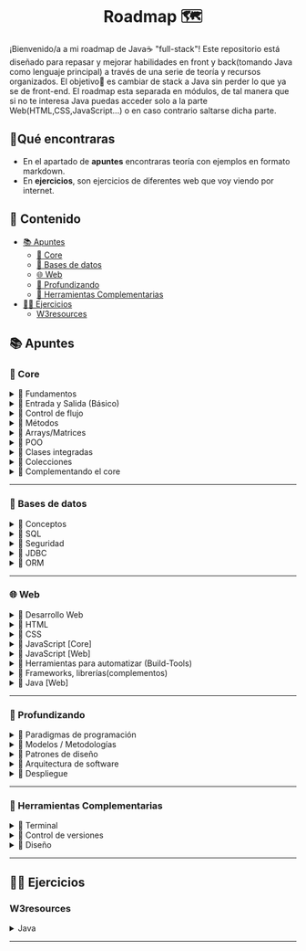 <h1 align='center'>Roadmap 🗺️</h1>

¡Bienvenido/a a mi roadmap de Java☕ "full-stack"!
Este repositorio está diseñado para repasar y mejorar habilidades en front y back(tomando Java como lenguaje principal) a través de una serie de teoría y recursos organizados.
El objetivo🎯 es cambiar de stack a Java sin perder lo que ya se de front-end. El roadmap esta separada en módulos, de tal manera que si no te interesa Java puedas acceder solo a la parte Web(HTML,CSS,JavaScript...) o en caso contrario saltarse dicha parte.

<h2>🔎Qué encontraras</h3>

- En el apartado de **apuntes** encontraras teoría con ejemplos en formato markdown.
- En **ejercicios**, son ejercicios de diferentes web que voy viendo por internet.

<h2>📑 Contenido</h2>

- [📚 Apuntes](#-apuntes)
  - [🩻 Core](#-core)
  - [💾 Bases de datos](#-bases-de-datos)
  - [🌐 Web](#-web)
  - [🤿 Profundizando](#-profundizando)
  - [🧩 Herramientas Complementarias](#-herramientas-complementarias)
- [🧑‍💻 Ejercicios](#-ejercicios)
  - [W3resources](#w3resources)

## 📚 Apuntes

### 🩻 Core

<!-- Fundamentos -->
<details>
  <summary>📁 Fundamentos</summary>
  <ul>
    <li><a href="https://github.com/unainavarro/roadmap/blob/main/apuntes/core/01-fundamentos/01-introduccion.md">Introducción</a></li>
    <li><a href="https://github.com/unainavarro/roadmap/blob/main/apuntes/core/01-fundamentos/02-instalacion.md">Instalación y configuración</a></li>
    <li><a href="https://github.com/unainavarro/roadmap/blob/main/apuntes/core/01-fundamentos/03-glosario.md">Glosario(básico)</a></li>
    <li><a href="https://github.com/unainavarro/roadmap/blob/main/apuntes/core/01-fundamentos/04-palabras_reservadas.md">Palabras reservadas(básicas)</a></li>
    <li><a href="https://github.com/unainavarro/roadmap/blob/main/apuntes/core/01-fundamentos/05-compilacion_ejecucion.md">Compilación y ejecución</a></li>
    <li><a href="https://github.com/unainavarro/roadmap/blob/main/apuntes/core/01-fundamentos/06-biblioteca_principal.md">Biblioteca principal</a></li>
    <li><a href="https://github.com/unainavarro/roadmap/blob/main/apuntes/core/01-fundamentos/07-convencion_de_nombres.md">Convención de nombres</a></li>
    <li><a href="https://github.com/unainavarro/roadmap/blob/main/apuntes/core/01-fundamentos/08-entrada_principal.md">Entrada principal</a></li>
    <li><a href="https://github.com/unainavarro/roadmap/blob/main/apuntes/core/01-fundamentos/09-variables.md">Variables</a></li>
    <li><a href="https://github.com/unainavarro/roadmap/blob/main/apuntes/core/01-fundamentos/10-constantes.md">Constantes</a></li>
    <li><a href="https://github.com/unainavarro/roadmap/blob/main/apuntes/core/01-fundamentos/11-tipos_de_datos.md">Tipos de datos</a></li>
    <li><a href="https://github.com/unainavarro/roadmap/blob/main/apuntes/core/01-fundamentos/12-conversion_de_tipos.md">Conversion de tipos(Casting)</a></li>
    <li><a href="https://github.com/unainavarro/roadmap/blob/main/apuntes/core/01-fundamentos/13-operadores.md">Operadores</a></li>
    <li><a href="https://github.com/unainavarro/roadmap/blob/main/apuntes/core/01-fundamentos/14-comentarios.md">Comentarios</a></li>
  </ul>  
</details>
<!-- [FIN]Fundamentos -->

<!-- Entrada y Salida (Básico) -->
<details>
  <summary>📁 Entrada y Salida (Básico)</summary>
  <ul>
    <li><a href="https://github.com/unainavarro/roadmap/blob/main/apuntes/core/02-entradas-salidas/01-imprimir_datos.md">Imprimir datos</a></li>
    <li><a href="https://github.com/unainavarro/roadmap/blob/main/apuntes/core/02-entradas-salidas/02-formatear_salida.md">Formatear salida</a></li>
    <li><a href="https://github.com/unainavarro/roadmap/blob/main/apuntes/core/02-entradas-salidas/03-scanner.md">Scanner</a></li>
  </ul>  
</details>
<!-- [FIN]Entrada y Salida (Básico) -->

<!-- Control de flujo -->
<details>
  <summary>📁 Control de flujo</summary>
  <ul>
    <li><a href="https://github.com/unainavarro/roadmap/blob/main/apuntes/core/03-control-de-flujo/01-condicionales.md">Condicionales</a></li>
    <li><a href="https://github.com/unainavarro/roadmap/blob/main/apuntes/core/03-control-de-flujo/02-bucles.md">Bucles</a></li>
    <li><a href="https://github.com/unainavarro/roadmap/blob/main/apuntes/core/03-control-de-flujo/03-continue_break_return.md">Continue, Break y Return</a></li>
    <li><a href="https://github.com/unainavarro/roadmap/blob/main/apuntes/core/03-control-de-flujo/04-excepciones.md">Excepciones</a></li>
  </ul>  
</details>
<!-- [FIN]Control de flujo -->

<!-- Métodos -->
<details>
  <summary>📁 Métodos</summary>
  <ul>
    <li><a href="https://github.com/unainavarro/roadmap/blob/main/apuntes/core/04-metodos/01-metodos.md">Métodos</a></li>
    <li><a href="https://github.com/unainavarro/roadmap/blob/main/apuntes/core/04-metodos/02-tipos_de_retorno.md">Tipos de retorno</a></li>
    <li><a href="https://github.com/unainavarro/roadmap/blob/main/apuntes/core/04-metodos/03-parametros.md">Parámetros</a></li>
    <li><a href="https://github.com/unainavarro/roadmap/blob/main/apuntes/core/04-metodos/04-modificadores_de_acceso.md">Modificadores de acceso</a></li>
    <li><a href="https://github.com/unainavarro/roadmap/blob/main/apuntes/core/04-metodos/05-this.md">This</a></li>
    <li><a href="https://github.com/unainavarro/roadmap/blob/main/apuntes/core/04-metodos/06-tipos_de_metodos.md">Tipos de métodos</a></li>
    <li><a href="https://github.com/unainavarro/roadmap/blob/main/apuntes/core/04-metodos/07-sobrecarga.md">Sobrecarga</a></li>
    <li><a href="https://github.com/unainavarro/roadmap/blob/main/apuntes/core/04-metodos/08-sobrescritura.md">Sobrescritura</a></li>
  </ul>  
</details>
<!-- [FIN]Métodos -->

<!-- Arrays/Matrices -->
<details>
  <summary>📁 Arrays/Matrices</summary>
  <ul>
    <li><a href="https://github.com/unainavarro/roadmap/blob/main/apuntes/core/05-arrays/01-arrays.md">Arrays</a></li>
    <li><a href="https://github.com/unainavarro/roadmap/blob/main/apuntes/core/05-arrays/02-multidimensional.md">Multidimensional</a></li>
    <li><a href="https://github.com/unainavarro/roadmap/blob/main/apuntes/core/05-arrays/03-clase_array.md">Clase array</a></li>
    <li><a href="https://github.com/unainavarro/roadmap/blob/main/apuntes/core/05-arrays/04-irregulares.md">Array irregulares</a></li>
    <li><a href="https://github.com/unainavarro/roadmap/blob/main/apuntes/core/05-arrays/05-final.md">Array y final</a></li>
  </ul>  
</details>
<!-- [FIN]Arrays/Matrices -->

<!-- POO -->
<details>
  <summary>📁 POO</summary>
  <ul>
    <li><a href="https://github.com/unainavarro/roadmap/blob/main/apuntes/core/06-poo/01-introduccion.md">Introducción</a></li>
    <li><a href="https://github.com/unainavarro/roadmap/blob/main/apuntes/core/06-poo/02-constructores.md">Constructores</a></li>
    <li><a href="https://github.com/unainavarro/roadmap/blob/main/apuntes/core/06-poo/03-modificadores_de_acceso.md">Modificadores de acceso</a></li>
    <li><a href="https://github.com/unainavarro/roadmap/blob/main/apuntes/core/06-poo/04-clases_objetos.md">Clases y objetos</a></li>
    <li><a href="https://github.com/unainavarro/roadmap/blob/main/apuntes/core/06-poo/05-encapsulacion.md">Encapsulación</a></li>
    <li><a href="https://github.com/unainavarro/roadmap/blob/main/apuntes/core/06-poo/06-herencia.md">Herencia</a></li>
    <li><a href="https://github.com/unainavarro/roadmap/blob/main/apuntes/core/06-poo/07-polimorfismo.md">Polimorfismo</a></li>
    <li><a href="https://github.com/unainavarro/roadmap/blob/main/apuntes/core/06-poo/08-abstraccion.md">Abstracción</a></li>
    <li><a href="https://github.com/unainavarro/roadmap/blob/main/apuntes/core/06-poo/09-paquetes.md">Paquetes</a></li>
    <li><a href="https://github.com/unainavarro/roadmap/blob/main/apuntes/core/06-poo/10-static.md">Static</a></li>
  </ul>  
</details>
<!-- [FIN]POO -->

<!-- Clases integradas -->
<details>
  <summary>📁 Clases integradas</summary>
  <ul>
    <li><a href="https://github.com/unainavarro/roadmap/blob/main/apuntes/core/07-clases-integradas/01-string.md">String</a></li>
    <li><a href="https://github.com/unainavarro/roadmap/blob/main/apuntes/core/07-clases-integradas/02-math.md">Math</a></li>
    <li><a href="https://github.com/unainavarro/roadmap/blob/main/apuntes/core/07-clases-integradas/03-system.md">System</a></li>
    <li><a href="https://github.com/unainavarro/roadmap/blob/main/apuntes/core/07-clases-integradas/04-old_date.md">Date</a></li>
    <li><a href="https://github.com/unainavarro/roadmap/blob/main/apuntes/core/07-clases-integradas/05-time.md">Time</a></li>
    <li><a href="https://github.com/unainavarro/roadmap/blob/main/apuntes/core/07-clases-integradas/06-file.md">File</a></li>
  </ul>  
</details>
<!-- [FIN]Clases integradas -->

<!-- Colecciones -->
<details>
  <summary>📁 Colecciones</summary>
  <ul>
    <li>
      <details>
        <summary>📁 Listas</summary>
        <ul>
          <li><a href="https://github.com/unainavarro/roadmap/blob/main/apuntes/core/08-colecciones/01-listas/01-arraylist.md">ArrayList</a></li>
          <li><a href="https://github.com/unainavarro/roadmap/blob/main/apuntes/core/08-colecciones/01-listas/02-linkedlist.md">LinkedList</a></li>
          <li><a href="https://github.com/unainavarro/roadmap/blob/main/apuntes/core/08-colecciones/01-listas/03-vector.md">Vector</a></li>
          <li><a href="https://github.com/unainavarro/roadmap/blob/main/apuntes/core/08-colecciones/01-listas/04-stack.md">Stack</a></li>
        </ul>
      </details>
    </li>
    <li>
      <details>
        <summary>📁 Conjuntos</summary>
        <ul>
          <li><a href="https://github.com/unainavarro/roadmap/blob/main/apuntes/core/08-colecciones/02-conjuntos/01-set.md">Set</a></li>
          <li><a href="https://github.com/unainavarro/roadmap/blob/main/apuntes/core/08-colecciones/02-conjuntos/02-hashset.md">HashSet</a></li>
          <li><a href="https://github.com/unainavarro/roadmap/blob/main/apuntes/core/08-colecciones/02-conjuntos/03-linkedhaset.md">LinkedHashSet</a></li>
          <li><a href="https://github.com/unainavarro/roadmap/blob/main/apuntes/core/08-colecciones/02-conjuntos/04-treeset.md">TreeSet</a></li>
        </ul>
      </details>
    </li>
    <li>
      <details>
        <summary>📁 Mapas</summary>
        <ul>
          <li><a href="https://github.com/unainavarro/roadmap/blob/main/apuntes/core/08-colecciones/03-mapas/01-map.md">Map</a></li>
          <li><a href="https://github.com/unainavarro/roadmap/blob/main/apuntes/core/08-colecciones/03-mapas/02-hashmap.md">HashMap</a></li>
          <li><a href="https://github.com/unainavarro/roadmap/blob/main/apuntes/core/08-colecciones/03-mapas/03-linkedhasmap.md">LinkedHashMap</a></li>
          <li><a href="https://github.com/unainavarro/roadmap/blob/main/apuntes/core/08-colecciones/03-mapas/04-treemap.md">TreeMap</a></li>
        </ul>
      </details>
    </li>
    <li>
      <details>
        <summary>📁 Colas</summary>
        <ul>
          <li><a href="https://github.com/unainavarro/roadmap/blob/main/apuntes/core/08-colecciones/04-colas/01-queue.md">Queue</a></li>
          <li><a href="https://github.com/unainavarro/roadmap/blob/main/apuntes/core/08-colecciones/04-colas/02-priorityqueue.md">PriorityQueue</a></li>
          <li><a href="https://github.com/unainavarro/roadmap/blob/main/apuntes/core/08-colecciones/04-colas/03-arraydeque.md">ArrayDeque</a></li>
        </ul>
      </details>
    </li>
    <li>
      <details>
        <summary>📁 Colecciones Sincronizadas</summary>
        <ul>
          <li><a href="https://github.com/unainavarro/roadmap/blob/main/apuntes/core/08-colecciones/05-sincronizadas/01-colecciones_sincronizadas.md">Colecciones sincronizadas</a></li>
          <li><a href="https://github.com/unainavarro/roadmap/blob/main/apuntes/core/08-colecciones/05-sincronizadas/02-synchronizedlist.md">Collections synchronizedList</a></li>
          <li><a href="https://github.com/unainavarro/roadmap/blob/main/apuntes/core/08-colecciones/05-sincronizadas/03-synchronizedset.md">Collections synchronizedSet</a></li>
          <li><a href="https://github.com/unainavarro/roadmap/blob/main/apuntes/core/08-colecciones/05-sincronizadas/04-synchronizedmap.md">Collections synchronizedMap</a></li>
        </ul>
      </details>
    </li>
    <li>
      <details>
        <summary>📁 Otros</summary>
        <ul>
          <li><a href="https://github.com/unainavarro/roadmap/blob/main/apuntes/core/08-colecciones/06-otras/01-bitset.md">BitSet</a></li>
          <li><a href="https://github.com/unainavarro/roadmap/blob/main/apuntes/core/08-colecciones/06-otras/02-enumset.md">EnumSet</a></li>
        </ul>
      </details>
    </li>
  </ul>
</details>
<!-- [FIN]Colecciones -->

<!-- Complementando el core -->
<details>
  <summary>📁 Complementando el core</summary>
  <ul>
    <li><a href="">Introducción</a></li>
  </ul>  
</details>
<!-- [FIN]Complementando el core -->

---

### 💾 Bases de datos

<!-- Conceptos -->
<details>
  <summary>📁 Conceptos</summary>
  <ul>
    <li><a href="">Introducción</a></li>
  </ul>  
</details>
<!-- [FIN]Conceptos -->

<!-- SQL -->
<details>
  <summary>📁 SQL</summary>
  <ul>
    <li><a href="">Introducción</a></li>
  </ul>  
</details>
<!-- [FIN]SQL -->

<!-- Seguridad -->
<details>
  <summary>📁 Seguridad</summary>
  <ul>
    <li><a href="">Introducción</a></li>
  </ul>  
</details>
<!-- [FIN]Seguridad -->

<!-- JDBC -->
<details>
  <summary>📁 JDBC</summary>
  <ul>
    <li><a href="">Introducción</a></li>
  </ul>  
</details>
<!-- [FIN]JDBC -->

<!-- ORM -->
<details>
  <summary>📁 ORM</summary>
  <ul>
    <li><a href="">Introducción</a></li>
  </ul>  
</details>
<!-- [FIN]ORM -->

---

### 🌐 Web

<!-- Desarrollo Web -->
<details>
  <summary>📁 Desarrollo Web</summary>
  <ul>
    <li><a href="">Introducción</a></li>
  </ul>  
</details>
<!-- [FIN]Desarrollo Web -->

<!-- HTML -->
<details>
  <summary>📁 HTML</summary>
  <ul>
    <li>
      <details>
        <summary>📁 Fundamentos</summary>
        <ul>
          <li><a href="">HTML</a></li>
        </ul>
      </details>
    </li>
    <li>
      <details>
        <summary>📁 Cabecera</summary>
        <ul>
          <li><a href="">Head</a></li>
        </ul>
      </details>
    </li>
    <li>
      <details>
        <summary>📁 Elementos</summary>
        <ul>
          <li><a href=""></a></li>
        </ul>
      </details>
    </li>
    <li>
      <details>
        <summary>📁 Buenas practicas</summary>
        <ul>
          <li><a href=""></a></li>
        </ul>
      </details>
    </li>
  </ul>
</details>
<!-- [FIN]HTML -->

<!-- CSS -->
<details>
  <summary>📁 CSS</summary>
  <ul>
    <li>
      <details>
        <summary>📁 Fundamentos</summary>
        <ul>
          <li><a href="">CSS</a></li>
        </ul>
      </details>
    </li>
    <li>
      <details>
        <summary>📁 Tipos</summary>
        <ul>
          <li><a href="">Head</a></li>
        </ul>
      </details>
    </li>
    <li>
      <details>
        <summary>📁 Colores</summary>
        <ul>
          <li><a href=""></a></li>
        </ul>
      </details>
    </li>
    <li>
      <details>
        <summary>📁 Fondos</summary>
        <ul>
          <li><a href=""></a></li>
        </ul>
      </details>
    </li>
    <li>
      <details>
        <summary>📁 Tipografías</summary>
        <ul>
          <li><a href=""></a></li>
        </ul>
      </details>
    </li>
    <li>
      <details>
        <summary>📁 Selectores</summary>
        <ul>
          <li><a href=""></a></li>
        </ul>
      </details>
    </li>
    <li>
      <details>
        <summary>📁 Bases de layout</summary>
        <ul>
          <li><a href=""></a></li>
        </ul>
      </details>
    </li>
    <li>
      <details>
        <summary>📁 Flex</summary>
        <ul>
          <li><a href=""></a></li>
        </ul>
      </details>
    </li>
    <li>
      <details>
        <summary>📁 Grid</summary>
        <ul>
          <li><a href=""></a></li>
        </ul>
      </details>
    </li>
    <li>
      <details>
        <summary>📁 Diseño adaptativo</summary>
        <ul>
          <li><a href=""></a></li>
        </ul>
      </details>
    </li>
    <li>
      <details>
        <summary>📁 Efectos</summary>
        <ul>
          <li><a href=""></a></li>
        </ul>
      </details>
    </li>
    <li>
      <details>
        <summary>📁 Animaciones</summary>
        <ul>
          <li><a href=""></a></li>
        </ul>
      </details>
    </li>
    <li>
      <details>
        <summary>📁 Metodologías y buenas practicas</summary>
        <ul>
          <li><a href=""></a></li>
        </ul>
      </details>
    </li>
    <li>
      <details>
        <summary>📁 Elementos¿?</summary>
        <ul>
          <li><a href=""></a></li>
        </ul>
      </details>
    </li>
  </ul>
</details>
<!-- [FIN]CSS -->

<!-- Javascript [Core] -->
<details>
  <summary>📁 JavaScript [Core]</summary>
  <ul>
    <li>
      <details>
        <summary>📁 Introducción</summary>
        <ul>
          <li><a href=""></a></li>
        </ul>
      </details>
    </li>
    <li>
      <details>
        <summary>📁 Sintaxis bases</summary>
        <ul>
          <li><a href=""></a></li>
        </ul>
      </details>
    </li>
    <li>
      <details>
        <summary>📁 Control de flujo</summary>
        <ul>
          <li><a href=""></a></li>
        </ul>
      </details>
    </li>
    <li>
      <details>
        <summary>📁 Funciones</summary>
        <ul>
          <li><a href=""></a></li>
        </ul>
      </details>
    </li>
    <li>
      <details>
        <summary>📁 Objetos</summary>
        <ul>
          <li><a href=""></a></li>
        </ul>
      </details>
    </li>
    <li>
      <details>
        <summary>📁 Objetos incorporados</summary>
        <ul>
          <li><a href=""></a></li>
        </ul>
      </details>
    </li>
    <li>
      <details>
        <summary>📁 Array</summary>
        <ul>
          <li><a href=""></a></li>
        </ul>
      </details>
    </li>
    <li>
      <details>
        <summary>📁 Map y Set</summary>
        <ul>
          <li><a href=""></a></li>
        </ul>
      </details>
    </li>
    <li>
      <details>
        <summary>📁 Módulos</summary>
        <ul>
          <li><a href=""></a></li>
        </ul>
      </details>
    </li>
    <li>
      <details>
        <summary>📁 JSON</summary>
        <ul>
          <li><a href=""></a></li>
        </ul>
      </details>
    </li>
    <li>
      <details>
        <summary>📁 Manipular datos</summary>
        <ul>
          <li><a href=""></a></li>
        </ul>
      </details>
    </li>
    <li>
      <details>
        <summary>📁 Asincronía</summary>
        <ul>
          <li><a href=""></a></li>
        </ul>
      </details>
    </li>
    <li>
      <details>
        <summary>📁 APIs</summary>
        <ul>
          <li><a href=""></a></li>
        </ul>
      </details>
    </li>
  </ul>
</details>
<!-- [FIN]JavaScript[Core] -->

<!-- Javascript [Web] -->
<details>
  <summary>📁 JavaScript [Web]</summary>
  <ul>
    <li>
      <details>
        <summary>📁 BOM</summary>
        <ul>
          <li><a href=""></a></li>
        </ul>
      </details>
    </li>
    <li>
      <details>
        <summary>📁 DOM</summary>
        <ul>
          <li><a href=""></a></li>
        </ul>
      </details>
    </li>
    <li>
      <details>
        <summary>📁 Eventos</summary>
        <ul>
          <li><a href=""></a></li>
        </ul>
      </details>
    </li>
    <li>
      <details>
        <summary>📁 Formularios</summary>
        <ul>
          <li><a href=""></a></li>
        </ul>
      </details>
    </li>
    <li>
      <details>
        <summary>📁 Almacenamiento</summary>
        <ul>
          <li><a href=""></a></li>
        </ul>
      </details>
    </li>
  </ul>
</details>
<!-- [FIN]JavaScript[Web] -->

<!-- Build Tools -->
<details>
  <summary>📁 Herramientas para automatizar  (Build-Tools)</summary>
  <ul>
    <li><a href="">Introducción</a></li>
  </ul>  
</details>
<!-- [FIN]Build Tools -->

<!-- Frameworks, librerías(complementos) -->
<details>
  <summary>📁 Frameworks, librerías(complementos)</summary>
  <ul>
    <li>
      <details>
        <summary>📁 Tailwind</summary>
        <ul>
          <li><a href=""></a></li>
        </ul>
      </details>
    </li>
    <li>
      <details>
        <summary>📁 TypeScript</summary>
        <ul>
          <li><a href=""></a></li>
        </ul>
      </details>
    </li>
    <li>
      <details>
        <summary>📁 React</summary>
        <ul>
          <li><a href=""></a></li>
        </ul>
      </details>
    </li>
  </ul>
</details>
<!-- [FIN] Frameworks, librerías(complementos) -->

<!-- Java [Web] -->
<details>
  <summary>📁 Java [Web]</summary>
  <ul>
    <li>
      <details>
        <summary>📁 Servlets</summary>
        <ul>
          <li><a href=""></a></li>
        </ul>
      </details>
    </li>
    <li>
      <details>
        <summary>📁 JSP(JavaServerPage)</summary>
        <ul>
          <li><a href=""></a></li>
        </ul>
      </details>
    </li>
    <li>
      <details>
        <summary>📁 JSF(JavaServerFaces)</summary>
        <ul>
          <li><a href=""></a></li>
        </ul>
      </details>
    </li>
    <li>
      <details>
        <summary>📁 Servicios Web</summary>
        <ul>
          <li><a href=""></a></li>
        </ul>
      </details>
    </li>
    <li>
      <details>
        <summary>📁 SpringBoot</summary>
        <ul>
          <li><a href=""></a></li>
        </ul>
      </details>
    </li>
  </ul>
</details>
<!-- [FIN] Java [Web] -->

---

### 🤿 Profundizando

<!-- Paradigmas de programación -->
<details>
  <summary>📁 Paradigmas de programación</summary>
  <ul>
    <li><a href="">Introducción</a></li>
  </ul>  
</details>
<!-- [FIN]Paradigmas de programación -->

<!-- Modelos / Metodologías -->
<details>
  <summary>📁 Modelos / Metodologías</summary>
  <ul>
    <li><a href="">Introducción</a></li>
  </ul>  
</details>
<!-- [FIN]Modelos / Metodologías -->

<!-- Patrones de diseño -->
<details>
  <summary>📁 Patrones de diseño</summary>
  <ul>
    <li><a href="">Introducción</a></li>
  </ul>  
</details>
<!-- [FIN]Patrones de diseño -->

<!-- Arquitectura de software -->
<details>
  <summary>📁 Arquitectura de software</summary>
  <ul>
    <li><a href="">Introducción</a></li>
  </ul>  
</details>
<!-- [FIN]Arquitectura de software -->

<!-- Despliegue -->
<details>
  <summary>📁 Despliegue</summary>
  <ul>
    <li><a href="">Introducción</a></li>
  </ul>  
</details>
<!-- [FIN]Despliegue -->

---

### 🧩 Herramientas Complementarias

<!-- Terminal -->
<details>
  <summary>📁 Terminal</summary>
  <ul>
    <li>
      <details>
        <summary>📁 Terminales</summary>
        <ul>
          <li><a href=""></a></li>
        </ul>
      </details>
    </li>
    <li>
      <details>
        <summary>📁 Comandos básicos</summary>
        <ul>
          <li><a href=""></a></li>
        </ul>
      </details>
    </li>
    <li>
      <details>
        <summary>📁 Permisos y propiedades</summary>
        <ul>
          <li><a href=""></a></li>
        </ul>
      </details>
    </li>
    <li>
      <details>
        <summary>📁 Redirección de entrada y salida + pipes</summary>
        <ul>
          <li><a href=""></a></li>
        </ul>
      </details>
    </li>
    <li>
      <details>
        <summary>📁 Variables y alias</summary>
        <ul>
          <li><a href=""></a></li>
        </ul>
      </details>
    </li>
    <li>
      <details>
        <summary>📁 Gestión de procesos</summary>
        <ul>
          <li><a href=""></a></li>
        </ul>
      </details>
    </li>
    <li>
      <details>
        <summary>📁 Edición de texto</summary>
        <ul>
          <li><a href=""></a></li>
        </ul>
      </details>
    </li>
  </ul>
</details>
<!-- [FIN] Terminal -->

<!-- Control de versiones -->
<details>
  <summary>📁 Control de versiones</summary>
  <ul>
    <li>
      <details>
        <summary>📁 Introducción</summary>
        <ul>
          <li><a href=""></a></li>
        </ul>
      </details>
    </li>
    <li>
      <details>
        <summary>📁 Instalación Git</summary>
        <ul>
          <li><a href=""></a></li>
        </ul>
      </details>
    </li>
    <li>
      <details>
        <summary>📁 Conceptos básicos de Git</summary>
        <ul>
          <li><a href=""></a></li>
        </ul>
      </details>
    </li>
    <li>
      <details>
        <summary>📁 Gestión de ramas</summary>
        <ul>
          <li><a href=""></a></li>
        </ul>
      </details>
    </li>
    <li>
      <details>
        <summary>📁 Colaboración en GitHub</summary>
        <ul>
          <li><a href=""></a></li>
        </ul>
      </details>
    </li>
    <li>
      <details>
        <summary>📁 Buenas practicas</summary>
        <ul>
          <li><a href=""></a></li>
        </ul>
      </details>
    </li>
    <li>
      <details>
        <summary>📁 Trabajo en equipo</summary>
        <ul>
          <li><a href=""></a></li>
        </ul>
      </details>
    </li>
    <li>
      <details>
        <summary>📁 Conceptos intermedios</summary>
        <ul>
          <li><a href=""></a></li>
        </ul>
      </details>
    </li>
    <li>
      <details>
        <summary>📁 Herramientas avanzadas</summary>
        <ul>
          <li><a href=""></a></li>
        </ul>
      </details>
    </li>
    <li>
      <details>
        <summary>📁 Recursos adicionales</summary>
        <ul>
          <li><a href=""></a></li>
        </ul>
      </details>
    </li>
  </ul>
</details>
<!-- [FIN] Control de versiones -->

<!-- Diseño -->
<details>
  <summary>📁 Diseño</summary>
  <ul>
    <li>
      <details>
        <summary>📁 </summary>
        <ul>
          <li><a href=""></a></li>
        </ul>
      </details>
    </li>
    <li>
      <details>
        <summary>📁 </summary>
        <ul>
          <li><a href=""></a></li>
        </ul>
      </details>
    </li>
    <li>
      <details>
        <summary>📁 </summary>
        <ul>
          <li><a href=""></a></li>
        </ul>
      </details>
    </li>
  </ul>
</details>
<!-- [FIN] Diseño -->

---

## 🧑‍💻 Ejercicios

### W3resources

<!-- Java -->
<details>
  <summary>Java</summary>
  <ul>
    <li><a href="https://github.com/unainavarro/roadmap/tree/main/ejercicios/w3resource/fundamentos">Fundamentos</a></li>
    <li><a href="https://github.com/unainavarro/roadmap/tree/main/ejercicios/w3resource/java/control-de-flujo">Control de flujo</a></li>
    <li><a href="https://github.com/unainavarro/roadmap/tree/main/ejercicios/w3resource/java/metodos">Métodos</a></li>
    <li><a href="https://github.com/unainavarro/roadmap/tree/main/ejercicios/w3resource/java/arrays">Arrays</a></li>
    <li><a href="https://github.com/unainavarro/roadmap/tree/main/ejercicios/w3resource/java/poo">POO</a></li>
    <li><a href="https://github.com/unainavarro/roadmap/tree/main/ejercicios/w3resource/java/clases-integradas">Clases integradas</a></li>
    <li><a href="">Colecciones</a></li>
    <li><a href="">Lambdas,Stream,Threads,Generic,Recursividad...</a></li>
    <li><a href="">Bonus</a></li>
  </ul>  
</details>
<!-- [FIN]Java -->

---
